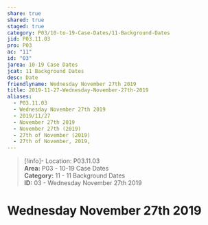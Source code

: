 ```yaml
---  
share: true  
shared: true  
staged: true  
category: P03/10-to-19-Case-Dates/11-Background-Dates  
jid: P03.11.03  
pro: P03  
ac: "11"  
id: "03"  
jarea: 10-19 Case Dates  
jcat: 11 Background Dates  
desc: Date  
friendlyname: Wednesday November 27th 2019  
title: 2019-11-27-Wednesday-November-27th-2019  
aliases:  
  - P03.11.03  
  - Wednesday November 27th 2019  
  - 2019/11/27  
  - November 27th 2019  
  - November 27th (2019)  
  - 27th of November (2019)  
  - 27th of November, 2019,  
---  
```

  
>[!info]- Location: P03.11.03  
>**Area:** P03 - 10-19 Case Dates  
>**Category:** 11 - 11 Background Dates  
>**ID:** 03 - Wednesday November 27th 2019  
  
# Wednesday November 27th 2019  
